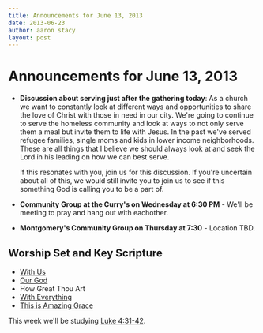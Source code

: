 ```yaml
---
title: Announcements for June 13, 2013
date: 2013-06-23
author: aaron stacy
layout: post
---
```


# Announcements for June 13, 2013

 - **Discussion about serving just after the gathering today**: As a church we
   want to constantly look at different ways and opportunities to share the
   love of Christ with those in need in our city. We're going to continue to
   serve the homeless community and look at ways to not only serve them a meal
   but invite them to life with Jesus. In the past we've served refugee
   families, single moms and kids in lower income neighborhoods. These are all
   things that I believe we should always look at and seek the Lord in his
   leading on how we can best serve.

   If this resonates with you, join us for this discussion. If you're uncertain
   about all of this, we would still invite you to join us to see if this
   something God is calling you to be a part of.

 - **Community Group at the Curry's on Wednesday at 6:30 PM** - We'll be
   meeting to pray and hang out with eachother.

 - **Montgomery's Community Group on Thursday at 7:30** - Location TBD.

## Worship Set and Key Scripture

 - [With Us](http://www.youtube.com/watch?v=xG4sYfWiN2I)
 - [Our God](http://www.youtube.com/watch?v=wYJfuFQe4cc)
 - How Great Thou Art
 - [With Everything](http://www.youtube.com/watch?v=Gq_z_i9XQZc)
 - [This is Amazing Grace](http://www.youtube.com/watch?v=Bn5zk3yCRr0)

This week we'll be studying [Luke
4:31-42](http://www.biblegateway.com/passage/?search=Luke%204:31-42&version=ESV).
 
